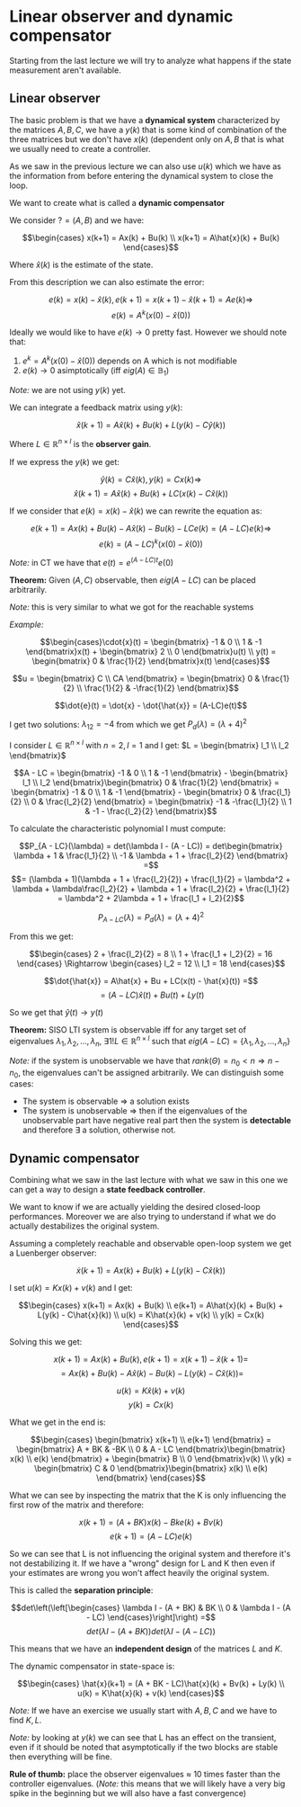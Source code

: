 # Linear observer and dynamic compensator

Starting from the last lecture we will try to analyze what happens if the state measurement aren't available.

## Linear observer

The basic problem is that we have a **dynamical system** characterized by the matrices $A, B, C$, we have a $y(k)$ that is some kind of combination of the three matrices but we don't have $x(k)$ (dependent only on $A,B$ that is what we usually need to create a controller.

As we saw in the previous lecture we can also use $u(k)$ which we have as the information from before entering the dynamical system to close the loop.

We want to create what is called a **dynamic compensator**

We consider $? = (A, B)$ and we have:

$$\begin{cases} x(k+1) = Ax(k) + Bu(k) \\ x(k+1) = A\hat{x}(k) + Bu(k) \end{cases}$$

Where $\hat{x}(k)$ is the estimate of the state.

From this description we can also estimate the error:

$$e(k) = x(k) - \hat{x}(k), e(k+1) = x(k+1) - \hat{x}(k+1) = Ae(k) \Rightarrow$$
$$e(k) = A^k(x(0) - \hat{x}(0))$$

Ideally we would like to have $e(k) \rightarrow 0$ pretty fast. However we should note that:

1. $e^k = A^k(x(0) - \hat{x}(0))$ depends on A which is not modifiable
2. $e(k) \rightarrow 0$ asimptotically (iff $eig(A) \in \mathbb{B}_1$)

*Note:* we are not using $y(k)$ yet.

We can integrate a feedback matrix using $y(k)$:

$$\hat{x}(k+1) = A\hat{x}(k) + Bu(k) + L(y(k) - C\hat{y}(k))$$

Where $L \in \mathbb{R}^{n \times l}$ is the **observer gain**.

If we express the $y(k)$ we get:

$$\hat{y}(k) = C\hat{x}(k), y(k) = Cx(k) \Rightarrow$$
$$\hat{x}(k+1) = A\hat{x}(k) + Bu(k) + LC(x(k) - C\hat{x}(k))$$

If we consider that $e(k) = x(k) - \hat{x}(k)$ we can rewrite the equation as:

$$e(k+1) = Ax(k) + Bu(k) - A\hat{x}(k) - Bu(k) -LCe(k) = (A - LC)e(k) \Rightarrow$$
$$e(k) = (A - LC)^k(x(0) - \hat{x}(0))$$

*Note:* in CT we have that $e(t) = e^{(A-LC)t}e(0)$

**Theorem:** Given $(A,C)$ observable, then $eig(A-LC)$ can be placed arbitrarily.

*Note:* this is very similar to what we got for the reachable systems

*Example:*

$$\begin{cases}\cdot{x}(t) = \begin{bmatrix} -1 & 0 \\ 1 & -1 \end{bmatrix}x(t) + \begin{bmatrix} 2 \\ 0 \end{bmatrix}u(t) \\
y(t) = \begin{bmatrix} 0 & \frac{1}{2} \end{bmatrix}x(t) \end{cases}$$

$$u = \begin{bmatrix} C \\ CA \end{bmatrix} = \begin{bmatrix} 0 & \frac{1}{2} \\ \frac{1}{2} & -\frac{1}{2} \end{bmatrix}$$

$$\dot{e}(t) = \dot{x} - \dot{\hat{x}} = (A-LC)e(t)$$

I get two solutions: $\lambda_12 = -4$ from which we get $P_d(\lambda) = (\lambda + 4)^2$

I consider $L \in \mathbb{R}^{n \times l}$ with $n = 2, l = 1$ and I get: $L = \begin{bmatrix} l_1 \\ l_2 \end{bmatrix}$

$$A - LC = \begin{bmatrix} -1 & 0 \\ 1 & -1 \end{bmatrix} - \begin{bmatrix} l_1 \\ l_2 \end{bmatrix}\begin{bmatrix} 0 & \frac{1}{2} \end{bmatrix} = \begin{bmatrix} -1 & 0 \\ 1 & -1 \end{bmatrix} - \begin{bmatrix} 0 & \frac{l_1}{2} \\ 0 & \frac{l_2}{2} \end{bmatrix} = \begin{bmatrix} -1 & -\frac{l_1}{2} \\ 1 & -1 - \frac{l_2}{2} \end{bmatrix}$$

To calculate the characteristic polynomial I must compute:

$$P_{A - LC}(\lambda) = det(\lambda I - (A - LC)) = det\begin{bmatrix} \lambda + 1 & \frac{l_1}{2} \\ -1 & \lambda + 1 + \frac{l_2}{2} \end{bmatrix} =$$
$$= (\lambda + 1)(\lambda + 1 + \frac{l_2}{2}) + \frac{l_1}{2} = \lambda^2 + \lambda + \lambda\frac{l_2}{2} + \lambda + 1 + \frac{l_2}{2} + \frac{l_1}{2} = \lambda^2 + 2\lambda + 1 + \frac{l_1 + l_2}{2}$$

$$P_{A - LC}(\lambda) = P_d(\lambda) = (\lambda + 4)^2$$

From this we get:

$$\begin{cases} 2 + \frac{l_2}{2} = 8 \\ 1 + \frac{l_1 + l_2}{2} = 16 \end{cases} \Rightarrow \begin{cases} l_2 = 12 \\ l_1 = 18 \end{cases}$$

$$\dot{\hat{x}} = A\hat{x} + Bu + LC(x(t) - \hat{x}(t)) =$$
$$= (A - LC)\hat{x}(t) + Bu(t) + Ly(t)$$

So we get that $\hat{y}(t) \rightarrow y(t)$

**Theorem:** SISO LTI system is observable iff for any target set of eigenvalues ${\lambda_1, \lambda_2, \dots, \lambda_n}$, $\exists 1 ! L \in \mathbb{R}^{n \times l}$ such that $eig(A - LC) = \{\lambda_1, \lambda_2, \dots, \lambda_n\}$

*Note:* if the system is unobservable we have that $rank(\Theta) = n_0 < n \Rightarrow n - n_0$, the eigenvalues can't be assigned arbitrarily. We can distinguish some cases:

- The system is observable $\Rightarrow$ a solution exists
- The system is unobservable $\Rightarrow$ then if the eigenvalues of the unobservable part have negative real part then the system is **detectable** and therefore $\exists$ a solution, otherwise not.

## Dynamic compensator

Combining what we saw in the last lecture with what we saw in this one we can get a way to design a **state feedback controller**.

We want to know if we are actually yielding the desired closed-loop performances. Moreover we are also trying to understand if what we do actually destabilizes the original system.

Assuming a completely reachable and observable open-loop system we get a Luenberger observer:

$$\dot{x}(k+1) = Ax(k) + Bu(k) + L(y(k) - C\hat{x}(k))$$

I set $u(k) = Kx(k) + v(k)$ and I get:

$$\begin{cases} x(k+1) = Ax(k) + Bu(k) \\ e(k+1) = A\hat{x}(k) + Bu(k) + L(y(k) - C\hat{x}(k)) \\ u(k) = K\hat{x}(k) + v(k) \\ y(k) = Cx(k) \end{cases}$$

Solving this we get:

$$x(k+1) = Ax(k) + Bu(k), e(k+1) = x(k+1) - \hat{x}(k+1) =$$
$$=Ax(k) + Bu(k) - A\hat{x}(k) - Bu(k) - L(y(k) - C\hat{x}(k)) =$$

$$u(k) = K\hat{x}(k) + v(k)$$
$$y(k) = Cx(k)$$

What we get in the end is:

$$\begin{cases} \begin{bmatrix} x(k+1) \\ e(k+1) \end{bmatrix} = \begin{bmatrix} A + BK & -BK \\ 0 & A - LC \end{bmatrix}\begin{bmatrix} x(k) \\ e(k) \end{bmatrix} + \begin{bmatrix} B \\ 0 \end{bmatrix}v(k) \\ y(k) = \begin{bmatrix} C & 0 \end{bmatrix}\begin{bmatrix} x(k) \\ e(k) \end{bmatrix} \end{cases}$$

What we can see by inspecting the matrix that the K is only influencing the first row of the matrix and therefore:

$$x(k+1) = (A + BK)x(k) - Bke(k) + Bv(k)$$
$$e(k+1) = (A - LC)e(k)$$

So we can see that L is not influencing the original system and therefore it's not destabilizing it. If we have a "wrong" design for L and K then even if your estimates are wrong you won't affect heavily the original system.

This is called the **separation principle**:

$$det\left(\left[\begin{cases} \lambda I - (A + BK) & BK \\ 0 & \lambda I - (A - LC) \end{cases}\right]\right) =$$
$$det(\lambda I - (A + BK))det(\lambda I - (A - LC))$$

This means that we have an **independent design** of the matrices $L$ and $K$.

The dynamic compensator in state-space is:

$$\begin{cases} \hat{x}(k+1) = (A + BK - LC)\hat{x}(k) + Bv(k) + Ly(k) \\ u(k) = K\hat{x}(k) + v(k) \end{cases}$$

*Note:* If we have an exercise we usually start with $A, B, C$ and we have to find $K, L$.

*Note:* by looking at $y(k)$ we can see that L has an effect on the transient, even if it should be noted that asymptotically if the two blocks are stable then everything will be fine.

**Rule of thumb:** place the observer eigenvalues $\approx$ 10 times faster than the controller eigenvalues. (*Note:* this means that we will likely have a very big spike in the beginning but we will also have a fast convergence)
